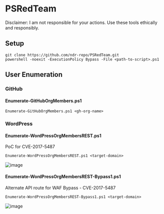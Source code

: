 # PSRedTeam
Disclaimer: I am not responsible for your actions. Use these tools ethically and responsibly.
## Setup
```
git clone https://github.com/ndr-repo/PSRedTeam.git
powershell -noexit -ExecutionPolicy Bypass -File <path-to-script>.ps1
```
## User Enumeration
### GitHub
#### Enumerate-GitHubOrgMembers.ps1
```
Enumerate-GitHubOrgMembers.ps1 <gh-org-name>
```
### WordPress
#### Enumerate-WordPressOrgMembersREST.ps1
PoC for CVE-2017-5487
```
Enumerate-WordPressOrgMembersREST.ps1 <target-domain>
```
![image](https://github.com/user-attachments/assets/9598bbf8-74a5-4e6b-b5df-4789d59d9ae9)
#### Enumerate-WordPressOrgMembersREST-Bypass1.ps1
Alternate API route for WAF Bypass - CVE-2017-5487
```
Enumerate-WordPressOrgMembersREST-Bypass1.ps1 <target-domain>
```

![image](https://github.com/user-attachments/assets/a560e447-9dc0-40a9-a041-02bcfe7b0faa)
